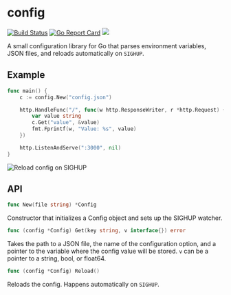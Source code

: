 # config

[![Build Status](https://travis-ci.org/joshbetz/config.svg?branch=master)](https://travis-ci.org/joshbetz/config) [![Go Report Card](https://goreportcard.com/badge/github.com/joshbetz/config)](https://goreportcard.com/report/github.com/joshbetz/config) [![](https://godoc.org/github.com/joshbetz/config?status.svg)](http://godoc.org/github.com/joshbetz/config)


A small configuration library for Go that parses environment variables, JSON
files, and reloads automatically on `SIGHUP`.

## Example

```go
func main() {
	c := config.New("config.json")

	http.HandleFunc("/", func(w http.ResponseWriter, r *http.Request) {
		var value string
		c.Get("value", &value)
		fmt.Fprintf(w, "Value: %s", value)
	})

	http.ListenAndServe(":3000", nil)
}
```

![Reload config on SIGHUP](http://i.imgur.com/6H8b6zy.gif)

## API

```go
func New(file string) *Config
```

Constructor that initializes a Config object and sets up the SIGHUP watcher.

```go
func (config *Config) Get(key string, v interface{}) error
```

Takes the path to a JSON file, the name of the configuration option, and a
pointer to the variable where the config value will be stored. `v` can be a
pointer to a string, bool, or float64.

```go
func (config *Config) Reload()
```

Reloads the config. Happens automatically on `SIGHUP`.
